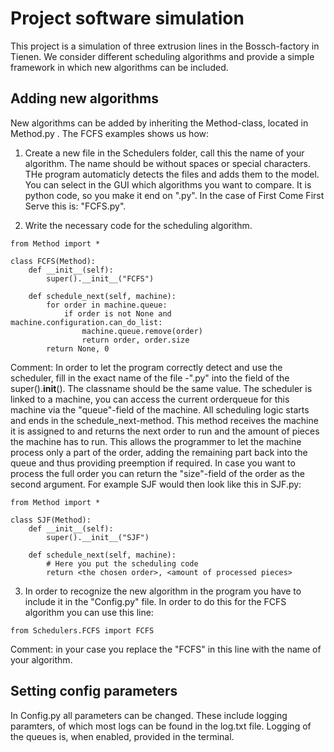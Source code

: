 # Project software simulation

This project is a simulation of three extrusion lines in the Bossch-factory in Tienen. We consider different scheduling algorithms and provide a simple framework in which new algorithms can be included.

## Adding new algorithms

New algorithms can be added by inheriting the Method-class, located in Method.py . The FCFS examples shows us how:

1. Create a new file in the Schedulers folder, call this the name of your algorithm. The name should be without spaces or special characters. THe program automaticly detects the files and adds them to the model. You can select in the GUI which algorithms you want to compare. It is python code, so you make it end on ".py". In the case of First Come First Serve this is: "FCFS.py".

2. Write the necessary code for the scheduling algorithm.

```
from Method import *

class FCFS(Method):
    def __init__(self):
        super().__init__("FCFS")
        
    def schedule_next(self, machine):
        for order in machine.queue:
            if order is not None and machine.configuration.can_do_list:
                machine.queue.remove(order)
                return order, order.size
        return None, 0
```

Comment: In order to let the program correctly detect and use the scheduler, fill in the exact name of the file -".py" into the field of the super().__init__(<name>). The classname should be the same value. The scheduler is linked to a machine, you can access the current orderqueue for this machine via the "queue"-field of the machine. All scheduling logic starts and ends in the schedule_next-method. This method receives the machine it is assigned to and returns the next order to run and the amount of  pieces the machine has to run. This allows the programmer to let the machine process only a part of the order, adding the remaining part back into the queue and thus providing preemption if required. In case you want to process the full order you can return the "size"-field of the order as the second argument. For example SJF would then look like this in SJF.py:

```
from Method import *

class SJF(Method):
    def __init__(self):
        super().__init__("SJF")
        
    def schedule_next(self, machine):
        # Here you put the scheduling code
        return <the chosen order>, <amount of processed pieces>
```

3. In order to recognize the new algorithm in the program you have to include it in the "Config.py" file. In order to do this for the FCFS algorithm you can use this line:

```
from Schedulers.FCFS import FCFS
```

Comment: in your case you replace the "FCFS" in this line with the name of your algorithm.

## Setting config parameters

In Config.py all parameters can be changed. These include logging paramters, of which most logs can be found in the log.txt file. Logging of the queues is, when enabled, provided in the terminal.